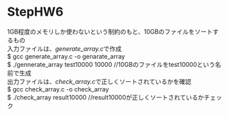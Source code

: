 # StepHW6
1GB程度のメモリしか使わないという制約のもと、10GBのファイルをソートするもの  
入力ファイルは、*generate_array.c*で作成  
$ gcc generate_array.c -o genarate_array  
$ ./gennerate_array test10000 10000 //10GBのファイルをtest10000という名前で生成  
出力ファイルは、*check_array.c*で正しくソートされているかを確認  
$ gcc check_array.c -o check_array  
$ ./check_array result10000 //result10000が正しくソートされているかチェック  
